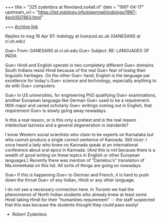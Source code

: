 +++
title = "325 zydenbos at flevoland.xs4all.nl"
date = "1997-04-17"
upstream_url = "https://list.indology.info/pipermail/indology/1997-April/007863.html"

+++
[Archive link](https://list.indology.info/pipermail/indology/1997-April/007863.html)


Replies to msg 16 Apr 97: indology at liverpool.ac.uk (GANESANS at cl.uh.edu)

 Gue> From: GANESANS at cl.uh.edu
 Gue> Subject: RE: LANGUAGES OF INDIA

 Gue> Hindi and English operate in two completely different
 Gue> domains. South Indians resist Hindi because of the real
 Gue> fear of losing their linguistic heritages. On the other
 Gue> hand, English is the language par excellence for today's
 Gue> science and technology, especially anything to do with
 Gue> computers.

 Gue> In US universities, for engineering PhD qualifying
 Gue> examinations, another European language like German
 Gue> used to be a requirement. With major and varied scholarly
 Gue> writings coming out in English, that requirement
 Gue> is slowly going away nowadays. 

Is this a real reason, or is this only a pretext and is the real reason
intellectual laziness and a general degeneration in standards?

I know Western social scientists who claim to be experts on Karnataka but who
cannot produce a single correct sentence of Kannada. Still nicer: I once heard
a lady who knew no Kannada speak at an international conference about oral
epics in Kannada. (And this is not because there is a wealth of good writing on
these topics in English or other European languages.) Recently there was
mention of "Danielou's" translation of Ma.nimeekalai on this list. All sorts of
things are going on nowadays.

 Gue> If this is happening
 Gue> to German and French, it is hard to push down the throat
 Gue> of any Indian, Hindi or any other language.

I do not see a necessary connection here. In Toronto we had the phenomenon of
North Indian students who already knew at least some Hindi taking Hindi for
their "humanities requirement" -- the staff suspected that this was because the
students thought they could pass easily!

- Robert Zydenbos





